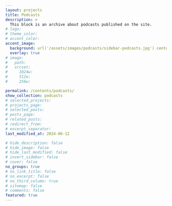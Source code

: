 ```yaml
---
layout: projects
title: Podcasts
description: >
  This block is an archive about podcasts published on the site.
# logo:
# theme_color:
# accent_color:
accent_image:
  background: url('/assets/images/podcasts/sidebar-podcasts.jpg') center/cover
  overlay: true
# image:
#   path:
#   srcset:
#     1024w:
#     512w:
#     256w:

permalink: /contents/podcasts/
show_collection: podcasts
# selected_projects:
# projects_page:
# selected_posts:
# posts_page:
# related_posts:
# redirect_from:
# excerpt_separator:
last_modified_at: 2024-06-12

# hide_description: false
# hide_image: false
# hide_last_modified: false
# invert_sidebar: false
# cover: false
no_groups: true
# no_link_title: false
# no_excerpt: false
# no_third_column: true
# sitemap: false
# comments: false
featured: true
---
```

